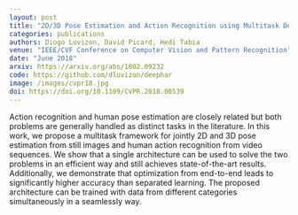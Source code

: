 ```yaml
---
layout: post
title: "2D/3D Pose Estimation and Action Recognition using Multitask Deep Learning"
categories: publications
authors: Diogo Luvizon, David Picard, Hedi Tabia
venue: "IEEE/CVF Conference on Computer Vision and Pattern Recognition"
date: "June 2018"
arxiv: https://arxiv.org/abs/1802.09232
code: https://github.com/dluvizon/deephar
image: /images/cvpr18.jpg
doi: https://doi.org/10.1109/CVPR.2018.00539
---
```


Action recognition and human pose estimation are closely related but both problems are generally handled as distinct tasks in the literature. In this work, we propose a multitask framework for jointly 2D and 3D pose estimation from still images and human action recognition from video sequences. We show that a single architecture can be used to solve the two problems in an efficient way and still achieves state-of-the-art results. Additionally, we demonstrate that optimization from end-to-end leads to significantly higher accuracy than separated learning. The proposed architecture can be trained with data from different categories simultaneously in a seamlessly way.
